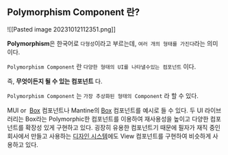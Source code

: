 ## Polymorphism Component 란?
![[Pasted image 20231012112351.png]]

**Polymorphism**은 한국어로 `다형성`이라고 부르는데, `여러 개의 형태를 가진다`라는 의미이다. 

`Polymorphism Component` 란 `다양한 형태의 UI를 나타낼수있는 컴포넌트` 이다.

즉, **무엇이든지 될 수 있는 컴포넌트** 다.

`Polymorphism Component` 는 `가장 추상화된 형태의 Component` 라 할 수 있다.


MUI or  [Box](https://mui.com/material-ui/react-box/) 컴포넌트나 Mantine의 [Box](https://mantine.dev/core/box/) 컴포넌트를 예시로 들 수 있다. 두 UI 라이브러리는 Box라는 Polymorphic한 컴포넌트를 이용하여 재사용성을 높이고 다양한 컴포넌트를 확장성 있게 구현하고 있다. 굉장히 유용한 컴포넌트기 때문에 필자가 재직 중인 회사에서 만들고 사용하는 [디자인 시스템](https://github.com/cobaltinc/co-design)에도 View 컴포넌트를 구현하여 비슷하게 사용하고 있다.